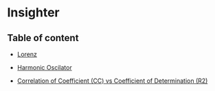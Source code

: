 # Insighter

## Table of content

- [Lorenz](Lorenz/README.md)

- [Harmonic Oscilator](HarmonicOscilator/README.md)

- [Correlation of Coefficient (CC) vs Coefficient of Determination (R2)](CC_vs_R2/cc_vs_r2.ipynb)